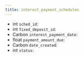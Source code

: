```yaml
---
title: interest_payment_schedules  
---
```


- <span class="type">int</span>  <span class="v-identifier">`sched_id`</span>:
- <span class="type">int</span>  <span class="v-identifier">`fixed_deposit_id`</span>:
- <span class="type">Carbon</span>  <span class="v-identifier">`interest_payment_date`</span>:
- <span class="type">float</span>  <span class="v-identifier">`payment_amount_due`</span>:
- <span class="type">Carbon</span>  <span class="v-identifier">`date_created`</span>:
- <span class="type">int</span>  <span class="v-identifier">`status`</span>:
